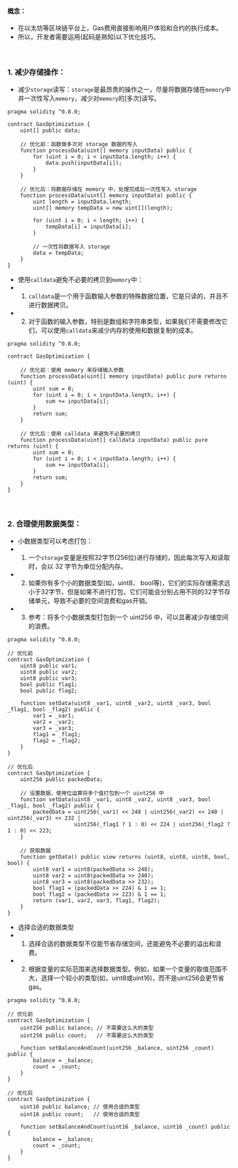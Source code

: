 #### 概念：
- 在以太坊等区块链平台上，Gas费用直接影响用户体验和合约的执行成本。
- 所以，开发者需要运用(起码是熟知)以下优化技巧。

　

### 1. 减少存储操作：
- 减少```storage```读写：```storage```是最昂贵的操作之一，尽量将数据存储在```memory```中并一次性写入```memory```，减少对```memory```的[多次]读写。
```
pragma solidity ^0.8.0;

contract GasOptimization {
    uint[] public data;
    
    // 优化前：函数做多次对 storage 数据的写入
    function processData(uint[] memory inputData) public {
        for (uint i = 0; i < inputData.length; i++) {
            data.push(inputData[i]);
        }
    }

    // 优化后：将数据存储在 memory 中，处理完成后一次性写入 storage
    function processData(uint[] memory inputData) public {
        uint length = inputData.length;
        uint[] memory tempData = new uint[](length);
        
        for (uint i = 0; i < length; i++) {
            tempData[i] = inputData[i];
        }
        
        // 一次性将数据写入 storage
        data = tempData;
    }    
}
```
- 使用```calldata```避免不必要的拷贝到```memory```中：
- 1. ```calldata```是一个用于函数输入参数的特殊数据位置，它是只读的，并且不进行数据拷贝。
- 2. 对于函数的输入参数，特别是数组和字符串类型，如果我们不需要修改它们，可以使用```calldata```来减少内存的使用和数据复制的成本。
```
pragma solidity ^0.8.0;

contract GasOptimization {

    // 优化前：使用 memory 来存储输入参数
    function processData(uint[] memory inputData) public pure returns (uint) {
        uint sum = 0;
        for (uint i = 0; i < inputData.length; i++) {
            sum += inputData[i];
        }
        return sum;
    }

    // 优化后：使用 calldata 来避免不必要的拷贝
    function processData(uint[] calldata inputData) public pure returns (uint) {
        uint sum = 0;
        for (uint i = 0; i < inputData.length; i++) {
            sum += inputData[i];
        }
        return sum;
    }    
}

```

　

### 2. 合理使用数据类型：
- 小数据类型可以考虑打包：
- 1. 一个```storage```变量是按照32字节(256位)进行存储的，因此每次写入和读取时，会以 32 字节为单位分配内存。
- 2. 如果你有多个小的数据类型(如，uint8、 bool等)，它们的实际存储需求远小于32字节，但是如果不进行打包，它们可能会分别占用不同的32字节存储单元，导致不必要的空间浪费和gas开销。
- 3. 参考：将多个小数据类型打包到一个 uint256 中，可以显著减少存储空间的浪费。
```
pragma solidity ^0.8.0;

// 优化前
contract GasOptimization {
    uint8 public var1;
    uint8 public var2;
    uint8 public var3;
    bool public flag1;
    bool public flag2;

    function setData(uint8 _var1, uint8 _var2, uint8 _var3, bool _flag1, bool _flag2) public {
        var1 = _var1;
        var2 = _var2;
        var3 = _var3;
        flag1 = _flag1;
        flag2 = _flag2;
    }
}

// 优化后
contract GasOptimization {
    uint256 public packedData;

    // 设置数据，使用位运算将多个值打包到一个 uint256 中
    function setData(uint8 _var1, uint8 _var2, uint8 _var3, bool _flag1, bool _flag2) public {
        packedData = uint256(_var1) << 248 | uint256(_var2) << 240 | uint256(_var3) << 232 | 
                     uint256(_flag1 ? 1 : 0) << 224 | uint256(_flag2 ? 1 : 0) << 223;
    }

    // 获取数据
    function getData() public view returns (uint8, uint8, uint8, bool, bool) {
        uint8 var1 = uint8(packedData >> 248);
        uint8 var2 = uint8(packedData >> 240);
        uint8 var3 = uint8(packedData >> 232);
        bool flag1 = (packedData >> 224) & 1 == 1;
        bool flag2 = (packedData >> 223) & 1 == 1;
        return (var1, var2, var3, flag1, flag2);
    }
}
```
- 选择合适的数据类型
- 1. 选择合适的数据类型不仅能节省存储空间，还能避免不必要的溢出和浪费。
- 2. 根据变量的实际范围来选择数据类型。例如，如果一个变量的取值范围不大，选择一个较小的类型(如，uint8或uint16)，而不是uint256会更节省gas。
```
pragma solidity ^0.8.0;

// 优化前
contract GasOptimization {
    uint256 public balance; // 不需要这么大的类型
    uint256 public count;   // 不需要这么大的类型

    function setBalanceAndCount(uint256 _balance, uint256 _count) public {
        balance = _balance;
        count = _count;
    }
}

// 优化后
contract GasOptimization {
    uint16 public balance; // 使用合适的类型
    uint16 public count;   // 使用合适的类型

    function setBalanceAndCount(uint16 _balance, uint16 _count) public {
        balance = _balance;
        count = _count;
    }
}
```
